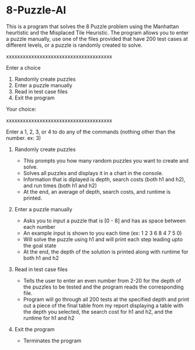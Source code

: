# 8-Puzzle-AI

This is a program that solves the 8 Puzzle problem using the Manhattan heurtistic and the Misplaced Tile Heuristic. The program allows you to enter a puzzle manually, use one of the files provided that have 200 test cases at different levels, or a puzzle is randomly created to solve. 

xxxxxxxxxxxxxxxxxxxxxxxxxxxxxxxxxxxxxx

Enter a choice
1) Randomly create puzzles
2) Enter a puzzle manually
3) Read in test case files
4) Exit the program

Your choice: 

xxxxxxxxxxxxxxxxxxxxxxxxxxxxxxxxxxxxxx

Enter a 1, 2, 3, or 4 to do any of the commands (nothing other than the number. ex: 3)

1) Randomly create puzzles
	- This prompts you how many random puzzles you want to create and solve.
	- Solves all puzzles and displays it in a chart in the console.
	- Information that is diplayed is depth, search costs (both h1 and h2), and run times (both h1 and h2)
	- At the end, an average of depth, search costs, and runtime is printed.

2) Enter a puzzle manually
	- Asks you to input a puzzle that is [0 - 8] and has as space between each number
	- An example input is shown to you each time (ex: 1 2 3 6 8 4 7 5 0)
	- Will solve the puzzle using h1 and will print each step leading upto the goal state
	- At the end, the depth of the solution is printed along with runtime for both h1 and h2

3) Read in test case files
	- Tells the user to enter an even number from 2-20 for the depth of the puzzles to be tested and the program reads the corresponding file.
	- Program will go through all 200 tests at the specified depth and print out a piece of the final table from my report displaying
	  a table with the depth you selected, the search cost for h1 and h2, and the runtime for h1 and h2

4) Exit the program
	- Terminates the program
